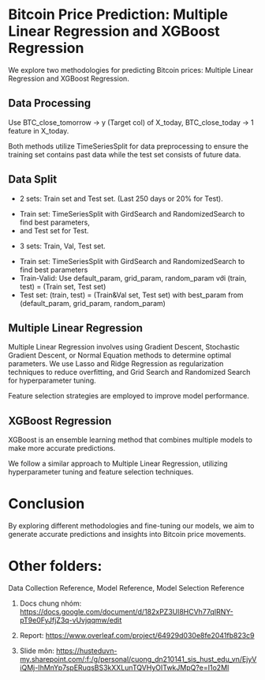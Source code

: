 # Bitcoin Price Prediction: Multiple Linear Regression and XGBoost Regression
We explore two methodologies for predicting Bitcoin prices: Multiple Linear Regression and XGBoost Regression.

## Data Processing
Use BTC_close_tomorrow -> y (Target col) of X_today, BTC_close_today -> 1 feature in X_today.

Both methods utilize TimeSeriesSplit for data preprocessing to ensure the training set contains past data while the test set consists of future data. 

## Data Split
* 2 sets: Train set and Test set. (Last 250 days or 20% for Test). 
- Train set: TimeSeriesSplit with GirdSearch and RandomizedSearch to find best parameters,
- and Test set for Test. 

* 3 sets: Train, Val, Test set. 
- Train set: TimeSeriesSplit with GirdSearch and RandomizedSearch to find best parameters
- Train-Valid: Use default_param, grid_param, random_param với (train, test) = (Train set, Test set)
- Test set: (train, test) = (Train&Val set, Test set) with best_param from (default_param, grid_param, random_param)

## Multiple Linear Regression

Multiple Linear Regression involves using Gradient Descent, Stochastic Gradient Descent, or Normal Equation methods to determine optimal parameters. We use Lasso and Ridge Regression as regularization techniques to reduce overfitting, and Grid Search and Randomized Search for hyperparameter tuning.

Feature selection strategies are employed to improve model performance.

## XGBoost Regression

XGBoost is an ensemble learning method that combines multiple models to make more accurate predictions. 

We follow a similar approach to Multiple Linear Regression, utilizing hyperparameter tuning and feature selection techniques.

# Conclusion
By exploring different methodologies and fine-tuning our models, we aim to generate accurate predictions and insights into Bitcoin price movements.

# Other folders: 
Data Collection Reference, Model Reference, Model Selection Reference

1. Docs chung nhóm: https://docs.google.com/document/d/182xPZ3Ul8HCVh77qIRNY-pT9e0FyJfjZ3q-vUvjqqmw/edit

2. Report: https://www.overleaf.com/project/64929d030e8fe2041fb823c9

3. Slide môn: https://husteduvn-my.sharepoint.com/:f:/g/personal/cuong_dn210141_sis_hust_edu_vn/EjyViQMj-IhMnYp7spERuqsBS3kXXLunTQVHyOITwkJMpQ?e=I1o2MI